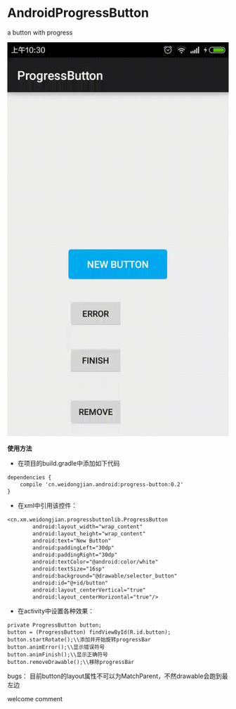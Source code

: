 # AndroidProgressButton
a button with progress

![image](https://github.com/weidongjian/AndroidProgressButton/raw/master/art/device-2015-07-16-102914.gif)

 **使用方法**
- 在项目的build.gradle中添加如下代码

```
dependencies {
    compile 'cn.weidongjian.android:progress-button:0.2'
}
```
- 在xml中引用该控件：

```
<cn.xm.weidongjian.progressbuttonlib.ProgressButton
        android:layout_width="wrap_content"
        android:layout_height="wrap_content"
        android:text="New Button"
        android:paddingLeft="30dp"
        android:paddingRight="30dp"
        android:textColor="@android:color/white"
        android:textSize="16sp"
        android:background="@drawable/selector_button"
        android:id="@+id/button"
        android:layout_centerVertical="true"
        android:layout_centerHorizontal="true"/>
```

- 在activity中设置各种效果：

```
private ProgressButton button;
button = (ProgressButton) findViewById(R.id.button);
button.startRotate();\\添加并开始旋转progressBar
button.animError();\\显示错误符号
button.animFinish();\\显示正确符号
button.removeDrawable();\\移除progressBar
```

bugs：
目前button的layout属性不可以为MatchParent，不然drawable会跑到最左边

welcome comment
